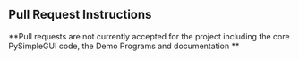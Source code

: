 ## Pull Request Instructions

**Pull requests are not currently accepted for the project including the core PySimpleGUI code, the Demo Programs and documentation **

